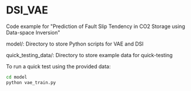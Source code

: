 # DSI_VAE
Code example for "Prediction of Fault Slip Tendency in CO2 Storage using Data-space Inversion"

model/: Directory to store Python scripts for VAE and DSI

quick_testing_data/: Directory to store example data for quick-testing

To run a quick test using the provided data:
```bash
cd model
python vae_train.py
